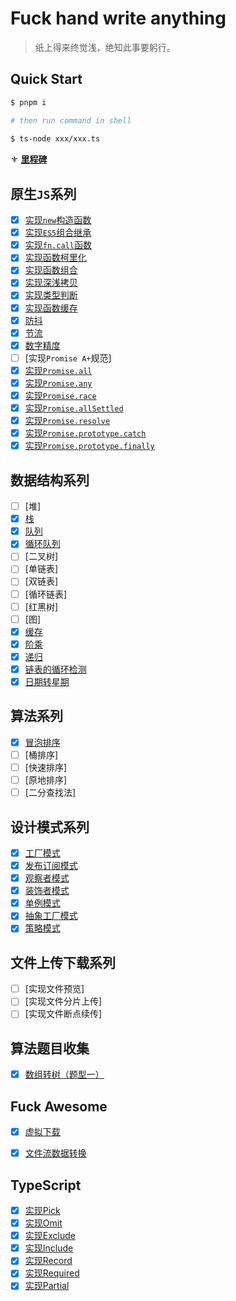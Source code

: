 # Fuck hand write anything 

> 纸上得来终觉浅，绝知此事要躬行。

## Quick Start

```bash
$ pnpm i

# then run command in shell
 
$ ts-node xxx/xxx.ts
```

⚜️ [**里程碑**](https://github.com/bigbigDreamer/hand-write-awesome/wiki/%E9%87%8C%E7%A8%8B%E7%A2%91)

## 原生`JS`系列

- [x] [实现`new`构造函数](./docs/native-js/new/index.ts)
- [x] [实现`ES5`组合继承](./docs/native-js/extend/index.ts)
- [x] [实现`fn.call`函数](./docs/native-js/call/index.ts)
- [x] [实现函数柯里化](./docs/native-js/curry/index.ts)
- [x] [实现函数组合](./docs/native-js/compose/index.ts)
- [x] [实现深浅拷贝](./docs/native-js/clone/index.ts)
- [x] [实现类型判断](./docs/native-js/typesof/index.ts)
- [x] [实现函数缓存](./docs/native-js/cache-fn/index.ts)
- [x] [防抖](./docs/native-js/debounce/index.ts)
- [x] [节流](./docs/native-js/throttle/index.ts)
- [x] [数字精度](./docs/native-js/number-precision/index.ts)
- [ ] [实现`Promise A+`规范]
- [x] [实现`Promise.all`](./docs/native-js/promise-all/index.ts)
- [x] [实现`Promise.any`](./docs/native-js/promise-any/index.ts)
- [x] [实现`Promise.race`](./docs/native-js/promise-race/index.ts)
- [x] [实现`Promise.allSettled`](./docs/native-js/promise-all-settled/index.ts)
- [x] [实现`Promise.resolve`](./docs/native-js/promise-resolve/index.ts)
- [x] [实现`Promise.prototype.catch`](./docs/native-js/promise-prototype-catch/index.ts)
- [x] [实现`Promise.prototype.finally`](./docs/native-js/promise-prototype-finally/index.tsx)

## 数据结构系列

- [ ] [堆]
- [x] [栈](./docs/algorithms-and-data-structures/stack/index.ts)
- [x] [队列](./docs/algorithms-and-data-structures/queue/index.ts)
- [x] [循环队列](./docs/algorithms-and-data-structures/circular-queue/index.ts)
- [ ] [二叉树]
- [ ] [单链表]
- [ ] [双链表]
- [ ] [循环链表]
- [ ] [红黑树]
- [ ] [图]
- [x] [缓存](./docs/algorithms-and-data-structures/cache/index.ts)
- [x] [阶乘](./docs/algorithms-and-data-structures/factorial/index.ts)
- [x] [递归](./docs/algorithms-and-data-structures/recursion/index.ts)
- [x] [链表的循环检测](./docs/algorithms-and-data-structures/cycle-detection/index.ts)
- [x] [日期转星期](./docs/algorithms-and-data-structures/date-to-day/index.ts)

## 算法系列

- [x] [冒泡排序](./docs/algorithms-and-data-structures/bubble-sort/index.ts)
- [ ] [桶排序]
- [ ] [快速排序]
- [ ] [原地排序]
- [ ] [二分查找法]

## 设计模式系列

- [x] [工厂模式](./docs/design-pattern/factory-mode/index.ts)
- [x] [发布订阅模式](./docs/design-pattern/pubsub-mode/index.ts)
- [x] [观察者模式](./docs/design-pattern/observer-mode/index.ts)
- [x] [装饰者模式](./docs/design-pattern/decorator-pattern/index.ts)
- [x] [单例模式](./docs/design-pattern/single-mode/index.ts)
- [x] [抽象工厂模式](./docs/design-pattern/abstract-mode/index.ts)
- [x] [策略模式](./docs/design-pattern/strategy-mode/index.ts)

## 文件上传下载系列

- [ ] [实现文件预览]
- [ ] [实现文件分片上传]
- [ ] [实现文件断点续传]

## 算法题目收集

- [x] [数组转树（题型一）](./docs/algorithm-topic-collection/array-to-tree/topic1.ts)

## Fuck Awesome

- [x] [虚拟下载](./docs/awesome/virtual-download/index.ts)
- [x] [文件流数据转换](./docs/awesome/file-to-blob-url/index.ts)


## TypeScript

- [x] [实现Pick](./docs/typescript/pick.ts)
- [x] [实现Omit](./docs/typescript/omit.ts)
- [x] [实现Exclude](./docs/typescript/exclude.ts)
- [x] [实现Include](./docs/typescript/include.ts)
- [x] [实现Record](./docs/typescript/record.ts)
- [x] [实现Required](./docs/typescript/require.ts)
- [x] [实现Partial](./docs/typescript/partial.ts)
